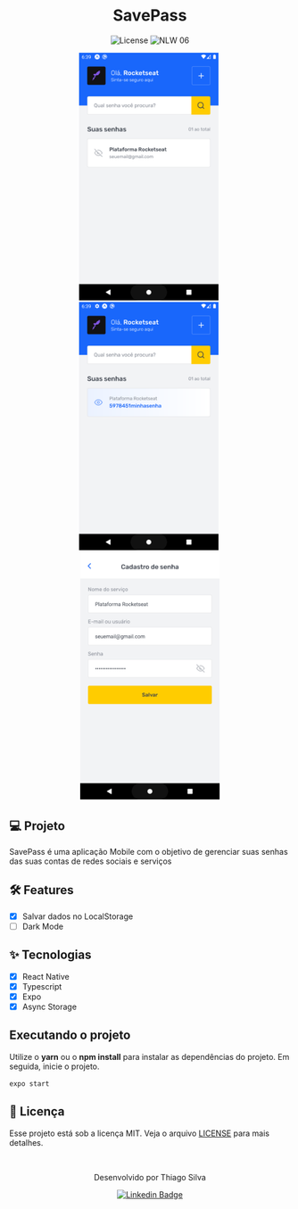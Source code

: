 <h1 align="center">
  SavePass
</h1>

<p align="center">
  <img alt="License" src="https://img.shields.io/static/v1?label=license&message=MIT&color=5636D3&labelColor=0A1033">

 <img src="https://img.shields.io/static/v1?label=Ignite&message=ReactNative&color=5636D3&labelColor=0A1033" alt="NLW 06" />
</p>

<p align="center">

  <img src=".github/print1.png" width="250" />
  <img src="" width="250" />
  <img src=".github/print2.png" width="250" />
  <img src="" width="250" />
  <img src=".github/print3.png" width="250" />

</p>




## 💻 Projeto
SavePass é uma aplicação Mobile com o objetivo de gerenciar suas senhas das suas contas de redes sociais e serviços

## :hammer_and_wrench: Features 

- [x] Salvar dados no LocalStorage
- [ ] Dark Mode

## ✨ Tecnologias

- [x] React Native
- [x] Typescript
- [x] Expo
- [x] Async Storage

## Executando o projeto

Utilize o **yarn** ou o **npm install** para instalar as dependências do projeto.
Em seguida, inicie o projeto.

```cl
expo start
```

## 📄 Licença

Esse projeto está sob a licença MIT. Veja o arquivo [LICENSE](LICENSE.md) para mais detalhes.

<br />

<div align="center">
  <p>Desenvolvido por Thiago Silva</p>

  [![Linkedin Badge](https://img.shields.io/badge/-Thiago%20Silva-6633cc?style=flat-square&logo=Linkedin&logoColor=white&link=https://www.linkedin.com/in/rodrigo-gon%C3%A7alves-santana/)](https://www.linkedin.com/in/thiago-furtado-silva/) 
</div>